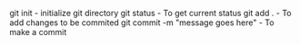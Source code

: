 git init - initialize git directory
git status - To get current status
git add . - To add changes to be commited
git commit -m "message goes here" - To make a commit
